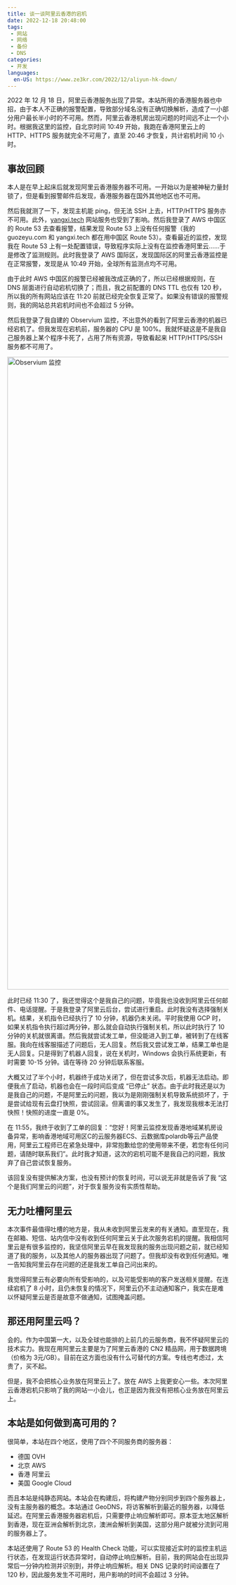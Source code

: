 ```yaml
---
title: 谈一谈阿里云香港的宕机
date: 2022-12-18 20:48:00
tags: 
 - 网站
 - 网络
 - 备份
 - DNS
categories:
 - 开发
languages:
  en-US: https://www.ze3kr.com/2022/12/aliyun-hk-down/
---
```


2022 年 12 月 18 日，阿里云香港服务出现了异常。本站所用的香港服务器也中招，由于本人不正确的报警配置，导致部分域名没有正确切换解析，造成了一小部分用户最长半小时的不可用。然而，阿里云香港机房出现问题的时间远不止一个小时。根据我这里的监控，自北京时间 10:49 开始，我跑在香港阿里云上的 HTTP、HTTPS 服务就完全不可用了，直至 20:46 才恢复，共计宕机时间 10 小时。

## 事故回顾

本人是在早上起床后就发现阿里云香港服务器不可用。一开始以为是被神秘力量封锁了，但是看到报警邮件后发现，香港服务器在国外其他地区也不可用。

然后我就测了一下，发现主机能 ping，但无法 SSH 上去，HTTP/HTTPS 服务亦不可用。此外，[yangxi.tech](https://www.yangxi.tech) 网站服务也受到了影响。然后我登录了 AWS 中国区的 Route 53 去查看报警，结果发现 Route 53 上没有任何报警（我的 guozeyu.com 和 yangxi.tech 都在用中国区 Route 53）。查看最近的监控，发现我在 Route 53 上有一处配置错误，导致程序实际上没有在监控香港阿里云……于是修改了监测规则。此时我登录了 AWS 国际区，发现国际区的阿里云香港监控是在正常报警，发现是从 10:49 开始，全球所有监测点均不可用。

由于此时 AWS 中国区的报警已经被我改成正确的了，所以已经根据规则，在 DNS 层面进行自动宕机切换了；而且，我之前配置的 DNS TTL 也仅有 120 秒，所以我的所有网站应该在 11:20 前就已经完全恢复正常了。如果没有错误的报警规则，我的网站总共宕机时间也不会超过 5 分钟。

然后我登录了我自建的 Observium 监控，不出意外的看到了阿里云香港的机器已经宕机了。但我发现在宕机前，服务器的 CPU 是 100%。我就怀疑这是不是我自己服务器上某个程序卡死了，占用了所有资源，导致看起来 HTTP/HTTPS/SSH 服务都不可用了。

<img src="https://cdn.yangxi.tech/images/7a07873c-5da4-4f14-b757-defe211e1400/extra" alt="Observium 监控" width="1946" height="1436"/>

此时已经 11:30 了，我还觉得这个是我自己的问题，毕竟我也没收到阿里云任何邮件、电话提醒。于是我登录了阿里云后台，尝试进行重启。此时我没有选择强制关机。结果，关机指令已经执行了 10 分钟，机器仍未关闭。平时我使用 GCP 时，如果关机指令执行超过两分钟，那么就会自动执行强制关机，所以此时执行了 10 分钟的关机就很离谱。然后我就尝试发工单，但没能进入到工单，被转到了在线客服。我向在线客服描述了问题后，无人回复。然后我又尝试发工单，结果工单也是无人回复。只是得到了机器人回复，说在关机时，Windows 会执行系统更新，有时需要 10-15 分钟。请在等待 20 分钟后联系客服。

大概又过了半个小时，机器终于成功关闭了，但在尝试多次后，机器无法启动。即便我点了启动，机器也会在一段时间后变成 “已停止” 状态。由于此时我还是以为是我自己的问题，不是阿里云的问题，我以为是刚刚强制关机导致系统损坏了，于是尝试给现有云盘打快照，尝试回滚。但离谱的事又发生了，我发现我根本无法打快照！快照的进度一直是 0%。

在 11:55，我终于收到了工单的回复：“您好！阿里云监控发现香港地域某机房设备异常，影响香港地域可用区C的云服务器ECS、云数据库polardb等云产品使用，阿里云工程师已在紧急处理中，非常抱歉给您的使用带来不便，若您有任何问题，请随时联系我们”。此时我才知道，这次的宕机可能不是我自己的问题，我放弃了自己尝试恢复服务。

该回复没有提供解决方案，也没有预计的恢复时间，可以说无非就是告诉了我 “这个是我们阿里云的问题”，对于恢复服务没有实质性帮助。

## 无力吐槽阿里云

本次事件最值得吐槽的地方是，我从未收到阿里云发来的有关通知。直至现在，我在邮箱、短信、站内信中没有收到任何阿里云关于此次服务宕机的提醒。我相信阿里云是有很多监控的，我坚信阿里云早在我发现我的服务出现问题之前，就已经知道了我的服务，以及其他人的服务器出现了问题了。但我却没有收到任何通知。唯一告知我阿里云存在问题的还是我发工单自己问出来的。

我觉得阿里云有必要向所有受影响的，以及可能受影响的客户发送相关提醒。在连续宕机了 8 小时，且仍未恢复的情况下，阿里云仍不主动通知客户，我实在是难以怀疑阿里云是否是故意不做通知，试图掩盖问题。

## 那还用阿里云吗？

会的。作为中国第一大，以及全球也能排的上前几的云服务商，我不怀疑阿里云的技术实力。我现在用阿里云主要是为了阿里云香港的 CN2 精品网，用于数据跨境（价格为 3元/GB）。目前在这方面也没有什么可替代的方案。专线也考虑过，太贵了，买不起。

但是，我不会把核心业务放在阿里云上了。放在 AWS 上我更安心一些。本次阿里云香港宕机只影响了我的网站一小会儿，也正是因为我没有把核心业务放在阿里云上。

## 本站是如何做到高可用的？

很简单，本站在四个地区，使用了四个不同服务商的服务器：

+ 德国 OVH
+ 北京 AWS
+ 香港 阿里云
+ 美国 Google Cloud

而且本站是纯静态网站。本站会在构建后，将构建产物分别同步到四个服务器上，没有主服务器的概念。本站通过 GeoDNS，将访客解析到最近的服务器，以降低延迟。在阿里云香港服务器宕机后，只需要停止响应解析即可。原本亚太地区解析到香港，现在亚洲会解析到北京，澳洲会解析到美国，这部分用户就被分流到可用的服务器上了。

本站还使用了 Route 53 的 Health Check 功能，可以实现接近实时的监控主机运行状态，在发现运行状态异常时，自动停止响应解析。目前，我的网站会在出现异常后一分钟内检测并识别到，并停止响应解析。相关 DNS 记录的时间设置在了 120 秒，因此服务发生不可用时，用户影响的时间不会超过 3 分钟。
